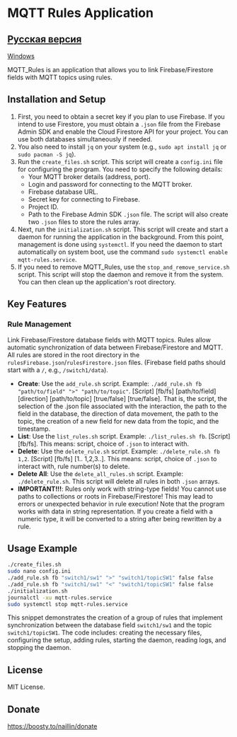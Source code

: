 # MQTT Rules Application

[Русская версия](README.ru.md)
---
[Windows](https://github.com/Naillin/MQTT_Client.git)

MQTT_Rules is an application that allows you to link Firebase/Firestore fields with MQTT topics using rules.

## Installation and Setup

1. First, you need to obtain a secret key if you plan to use Firebase. If you intend to use Firestore, you must obtain a `.json` file from the Firebase Admin SDK and enable the Cloud Firestore API for your project. You can use both databases simultaneously if needed.
2. You also need to install `jq` on your system (e.g., `sudo apt install jq` or `sudo pacman -S jq`).
3. Run the `create_files.sh` script. This script will create a `config.ini` file for configuring the program. You need to specify the following details:
   - Your MQTT broker details (address, port).
   - Login and password for connecting to the MQTT broker.
   - Firebase database URL.
   - Secret key for connecting to Firebase.
   - Project ID.
   - Path to the Firebase Admin SDK `.json` file.
   The script will also create two `.json` files to store the rules array.
4. Next, run the `initialization.sh` script. This script will create and start a daemon for running the application in the background. From this point, management is done using `systemctl`. If you need the daemon to start automatically on system boot, use the command `sudo systemctl enable mqtt-rules.service`.
5. If you need to remove MQTT_Rules, use the `stop_and_remove_service.sh` script. This script will stop the daemon and remove it from the system. You can then clean up the application's root directory.

## Key Features

### Rule Management

Link Firebase/Firestore database fields with MQTT topics. Rules allow automatic synchronization of data between Firebase/Firestore and MQTT. All rules are stored in the root directory in the `rulesFirebase.json`/`rulesFirestore.json` files. (Firebase field paths should start with a `/`, e.g., `/switch1/data`).
- **Create**: Use the `add_rule.sh` script. Example: `./add_rule.sh fb "path/to/field" ">" "path/to/topic"`. [Script] [fb/fs] [path/to/field] [direction] [path/to/topic] [true/false] [true/false]. That is, the script, the selection of the .json file associated with the interaction, the path to the field in the database, the direction of data movement, the path to the topic, the creation of a new field for new data from the topic, and the timestamp.
- **List**: Use the `list_rules.sh` script. Example: `./list_rules.sh fb`. [Script] [fb/fs]. This means: script, choice of `.json` to interact with.
- **Delete**: Use the `delete_rule.sh` script. Example: `./delete_rule.sh fb 1,2`. [Script] [fb/fs] [1.. 1,2,3..]. This means: script, choice of `.json` to interact with, rule number(s) to delete.
- **Delete All**: Use the `delete_all_rules.sh` script. Example: `./delete_rule.sh`. This script will delete all rules in both `.json` arrays.
- **IMPORTANT!!!**: Rules only work with string-type fields! You cannot use paths to collections or roots in Firebase/Firestore! This may lead to errors or unexpected behavior in rule execution! Note that the program works with data in string representation. If you create a field with a numeric type, it will be converted to a string after being rewritten by a rule.

## Usage Example

```bash
./create_files.sh
sudo nano config.ini
./add_rule.sh fb "switch1/sw1" ">" "switch1/topicSW1" false false
./add_rule.sh fb "switch1/sw1" "<" "switch1/topicSW1" false false
./initialization.sh
journalctl -xu mqtt-rules.service
sudo systemctl stop mqtt-rules.service
```
This snippet demonstrates the creation of a group of rules that implement synchronization between the database field `switch1/sw1` and the topic `switch1/topicSW1`. The code includes: creating the necessary files, configuring the setup, adding rules, starting the daemon, reading logs, and stopping the daemon.

## License

MIT License.

## Donate

https://boosty.to/naillin/donate
